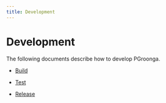 ```yaml
---
title: Development
---
```


# Development

The following documents describe how to develop PGroonga.

  * [Build](build.html)

  * [Test](test.html)

  * [Release](release.html)
